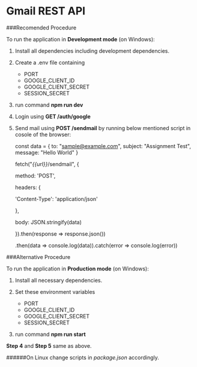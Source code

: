 # Gmail REST API

###Recomended Procedure

To run the application in **Development mode** (on Windows):

1. Install all dependencies including development dependencies.
2. Create a .env file containing
   - PORT
   - GOOGLE_CLIENT_ID
   - GOOGLE_CLIENT_SECRET
   - SESSION_SECRET
3. run command **npm run dev**
4. Login using **GET /auth/google**
5. Send mail using **POST /sendmail**
   by running below mentioned script in cosole of the browser:
   
   const data = {
   to: "sample@example.com",
   subject: "Assignment Test",
   message: "Hello World"
   }
   
   fetch("_{{url}}_/sendmail", {
   
   method: 'POST',
   
   headers: {
   
   'Content-Type': 'application/json'
   
   },
   
   body: JSON.stringify(data)
   
   }).then(response => response.json())
   
   .then(data => console.log(data)).catch(error => console.log(error))
   
   

###Alternative Procedure

To run the application in **Production mode** (on Windows):

1. Install all necessary dependencies.
2. Set these environment variables

   - PORT
   - GOOGLE_CLIENT_ID
   - GOOGLE_CLIENT_SECRET
   - SESSION_SECRET

3. run command **npm run start**

**Step 4** and **Step 5** same as above.

######On Linux change scripts in _package.json_ accordingly.
